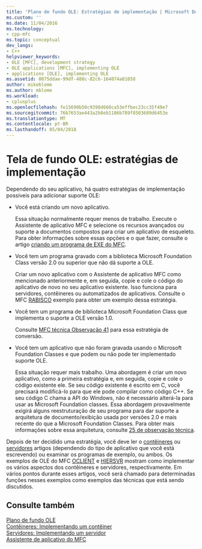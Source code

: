 ```yaml
---
title: 'Plano de fundo OLE: Estratégias de implementação | Microsoft Docs'
ms.custom: ''
ms.date: 11/04/2016
ms.technology:
- cpp-mfc
ms.topic: conceptual
dev_langs:
- C++
helpviewer_keywords:
- OLE [MFC], development strategy
- OLE applications [MFC], implementing OLE
- applications [OLE], implementing OLE
ms.assetid: 0875ddae-99df-488c-82c6-164074a81058
author: mikeblome
ms.author: mblome
ms.workload:
- cplusplus
ms.openlocfilehash: fe15690b50c9398d660ca53effbec23cc35f49e7
ms.sourcegitcommit: 76b7653ae443a2b8eb1186b789f8503609d6453e
ms.translationtype: MT
ms.contentlocale: pt-BR
ms.lasthandoff: 05/04/2018
---
```

# <a name="ole-background-implementation-strategies"></a>Tela de fundo OLE: estratégias de implementação
Dependendo do seu aplicativo, há quatro estratégias de implementação possíveis para adicionar suporte OLE:  
  
-   Você está criando um novo aplicativo.  
  
     Essa situação normalmente requer menos de trabalho. Execute o Assistente de aplicativo MFC e selecione os recursos avançados ou suporte a documentos compostos para criar um aplicativo de esqueleto. Para obter informações sobre essas opções e o que fazer, consulte o artigo [criando um programa de EXE do MFC](../mfc/reference/mfc-application-wizard.md).  
  
-   Você tem um programa gravado com a biblioteca Microsoft Foundation Class versão 2.0 ou superior que não dá suporte a OLE.  
  
     Criar um novo aplicativo com o Assistente de aplicativo MFC como mencionado anteriormente e, em seguida, copie e cole o código do aplicativo de novo no seu aplicativo existente. Isso funciona para servidores, contêineres ou automatizados de aplicativos. Consulte o MFC [RABISCO](../visual-cpp-samples.md) exemplo para obter um exemplo dessa estratégia.  
  
-   Você tem um programa de biblioteca Microsoft Foundation Class que implementa o suporte a OLE versão 1.0.  
  
     Consulte [MFC técnica Observação 41](../mfc/tn041-mfc-ole1-migration-to-mfc-ole-2.md) para essa estratégia de conversão.  
  
-   Você tem um aplicativo que não foram gravada usando o Microsoft Foundation Classes e que podem ou não pode ter implementado suporte OLE.  
  
     Essa situação requer mais trabalho. Uma abordagem é criar um novo aplicativo, como a primeira estratégia e, em seguida, copie e cole o código existente ele. Se seu código existente é escrito em C, você precisará modificá-lo para que ele pode compilar como código C++. Se seu código C chama a API do Windows, não é necessário alterá-la para usar as Microsoft Foundation classes. Essa abordagem provavelmente exigirá alguns reestruturação de seu programa para dar suporte a arquitetura de documento/exibição usada por versões 2.0 e mais recente do que a Microsoft Foundation Classes. Para obter mais informações sobre essa arquitetura, consulte [25 de observação técnica](../mfc/tn025-document-view-and-frame-creation.md).  
  
 Depois de ter decidido uma estratégia, você deve ler o [contêineres](../mfc/containers.md) ou [servidores](../mfc/servers.md) artigos (dependendo do tipo de aplicativo que você está escrevendo) ou examinar os programas de exemplo, ou ambos. Os exemplos de OLE do MFC [OCLIENT](../visual-cpp-samples.md) e [HIERSVR](../visual-cpp-samples.md) mostram como implementar os vários aspectos dos contêineres e servidores, respectivamente. Em vários pontos durante esses artigos, você será chamado para determinadas funções nesses exemplos como exemplos das técnicas que está sendo discutidos.  
  
## <a name="see-also"></a>Consulte também  
 [Plano de fundo OLE](../mfc/ole-background.md)   
 [Contêineres: Implementando um contêiner](../mfc/containers-implementing-a-container.md)   
 [Servidores: Implementando um servidor](../mfc/servers-implementing-a-server.md)   
 [Assistente de aplicativo do MFC](../mfc/reference/mfc-application-wizard.md)

